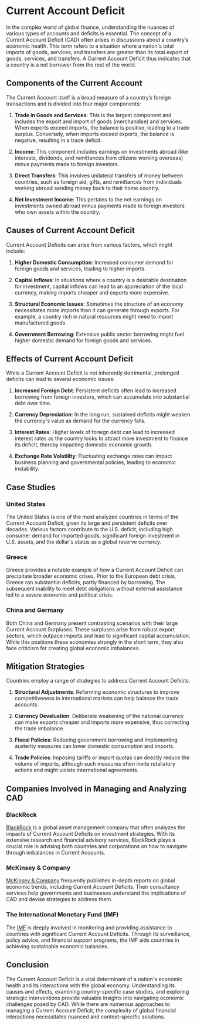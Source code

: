 # Current Account Deficit

In the complex world of global finance, understanding the nuances of various types of accounts and deficits is essential. The concept of a Current Account Deficit (CAD) often arises in discussions about a country’s economic health. This term refers to a situation where a nation's total imports of goods, services, and transfers are greater than its total export of goods, services, and transfers. A Current Account Deficit thus indicates that a country is a net borrower from the rest of the world.

## Components of the Current Account

The Current Account itself is a broad measure of a country’s foreign transactions and is divided into four major components:

1. **Trade in Goods and Services**: This is the largest component and includes the export and import of goods (merchandise) and services. When exports exceed imports, the balance is positive, leading to a trade surplus. Conversely, when imports exceed exports, the balance is negative, resulting in a trade deficit.
   
2. **Income**: This component includes earnings on investments abroad (like interests, dividends, and remittances from citizens working overseas) minus payments made to foreign investors.

3. **Direct Transfers**: This involves unilateral transfers of money between countries, such as foreign aid, gifts, and remittances from individuals working abroad sending money back to their home country.

4. **Net Investment Income**: This pertains to the net earnings on investments owned abroad minus payments made to foreign investors who own assets within the country.

## Causes of Current Account Deficit

Current Account Deficits can arise from various factors, which might include:

1. **Higher Domestic Consumption**: Increased consumer demand for foreign goods and services, leading to higher imports.
   
2. **Capital Inflows**: In situations where a country is a desirable destination for investment, capital inflows can lead to an appreciation of the local currency, making imports cheaper and exports more expensive.

3. **Structural Economic Issues**: Sometimes the structure of an economy necessitates more imports than it can generate through exports. For example, a country rich in natural resources might need to import manufactured goods.

4. **Government Borrowing**: Extensive public sector borrowing might fuel higher domestic demand for foreign goods and services.

## Effects of Current Account Deficit

While a Current Account Deficit is not inherently detrimental, prolonged deficits can lead to several economic issues:

1. **Increased Foreign Debt**: Persistent deficits often lead to increased borrowing from foreign investors, which can accumulate into substantial debt over time.

2. **Currency Depreciation**: In the long run, sustained deficits might weaken the currency's value as demand for the currency falls.

3. **Interest Rates**: Higher levels of foreign debt can lead to increased interest rates as the country looks to attract more investment to finance its deficit, thereby impacting domestic economic growth.

4. **Exchange Rate Volatility**: Fluctuating exchange rates can impact business planning and governmental policies, leading to economic instability.

## Case Studies

### United States

The United States is one of the most analyzed countries in terms of the Current Account Deficit, given its large and persistent deficits over decades. Various factors contribute to the U.S. deficit, including high consumer demand for imported goods, significant foreign investment in U.S. assets, and the dollar's status as a global reserve currency.

### Greece

Greece provides a notable example of how a Current Account Deficit can precipitate broader economic crises. Prior to the European debt crisis, Greece ran substantial deficits, partly financed by borrowing. The subsequent inability to meet debt obligations without external assistance led to a severe economic and political crisis.

### China and Germany

Both China and Germany present contrasting scenarios with their large Current Account Surpluses. These surpluses arise from robust export sectors, which outpace imports and lead to significant capital accumulation. While this positions these economies strongly in the short term, they also face criticism for creating global economic imbalances.

## Mitigation Strategies

Countries employ a range of strategies to address Current Account Deficits:

1. **Structural Adjustments**: Reforming economic structures to improve competitiveness in international markets can help balance the trade accounts.

2. **Currency Devaluation**: Deliberate weakening of the national currency can make exports cheaper and imports more expensive, thus correcting the trade imbalance.

3. **Fiscal Policies**: Reducing government borrowing and implementing austerity measures can lower domestic consumption and imports.

4. **Trade Policies**: Imposing tariffs or import quotas can directly reduce the volume of imports, although such measures often invite retaliatory actions and might violate international agreements.

## Companies Involved in Managing and Analyzing CAD

### BlackRock

[BlackRock](https://www.blackrock.com) is a global asset management company that often analyzes the impacts of Current Account Deficits on investment strategies. With its extensive research and financial advisory services, BlackRock plays a crucial role in advising both countries and corporations on how to navigate through imbalances in Current Accounts.

### McKinsey & Company

[McKinsey & Company](https://www.mckinsey.com) frequently publishes in-depth reports on global economic trends, including Current Account Deficits. Their consultancy services help governments and businesses understand the implications of CAD and devise strategies to address them.

### The International Monetary Fund (IMF)

The [IMF](https://www.imf.org) is deeply involved in monitoring and providing assistance to countries with significant Current Account Deficits. Through its surveillance, policy advice, and financial support programs, the IMF aids countries in achieving sustainable economic balances.

## Conclusion

The Current Account Deficit is a vital determinant of a nation's economic health and its interactions with the global economy. Understanding its causes and effects, examining country-specific case studies, and exploring strategic interventions provide valuable insights into navigating economic challenges posed by CAD. While there are numerous approaches to managing a Current Account Deficit, the complexity of global financial interactions necessitates nuanced and context-specific solutions.